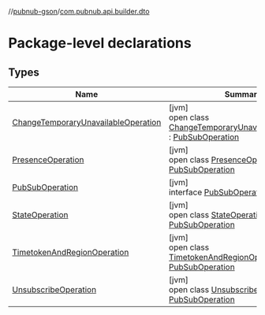 //[pubnub-gson](../../index.md)/[com.pubnub.api.builder.dto](index.md)

# Package-level declarations

## Types

| Name | Summary |
|---|---|
| [ChangeTemporaryUnavailableOperation](-change-temporary-unavailable-operation/index.md) | [jvm]<br>open class [ChangeTemporaryUnavailableOperation](-change-temporary-unavailable-operation/index.md) : [PubSubOperation](-pub-sub-operation/index.md) |
| [PresenceOperation](-presence-operation/index.md) | [jvm]<br>open class [PresenceOperation](-presence-operation/index.md) : [PubSubOperation](-pub-sub-operation/index.md) |
| [PubSubOperation](-pub-sub-operation/index.md) | [jvm]<br>interface [PubSubOperation](-pub-sub-operation/index.md) |
| [StateOperation](-state-operation/index.md) | [jvm]<br>open class [StateOperation](-state-operation/index.md) : [PubSubOperation](-pub-sub-operation/index.md) |
| [TimetokenAndRegionOperation](-timetoken-and-region-operation/index.md) | [jvm]<br>open class [TimetokenAndRegionOperation](-timetoken-and-region-operation/index.md) : [PubSubOperation](-pub-sub-operation/index.md) |
| [UnsubscribeOperation](-unsubscribe-operation/index.md) | [jvm]<br>open class [UnsubscribeOperation](-unsubscribe-operation/index.md) : [PubSubOperation](-pub-sub-operation/index.md) |
